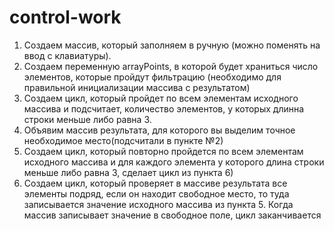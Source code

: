 # control-work
1) Создаем массив, который заполняем в ручную (можно поменять на ввод с клавиатуры).
2) Создаем переменную arrayPoints, в которой будет храниться число элементов, которые пройдут фильтрацию (необходимо для правильной инициализации массива с результатом)
3) Создаем цикл, который пройдет по всем элементам исходного массива и подсчитает, количество элементов, у которых длинна строки меньше либо равна 3.
4) Объявим массив результата, для которого вы выделим точное необходимое место(подсчитали в пункте №2)
5) Создаем цикл, который повторно пройдется по всем элементам исходного массива и для каждого элемента у которого длина строки меньше либо равна 3, сделает цикл из пункта 6)
6) Создаем цикл, который проверяет в массиве результата все элементы подряд, если он находит свободное место, то туда записывается значение исходного массива из пункта 5. Когда массив записывает значение в свободное поле, цикл заканчивается